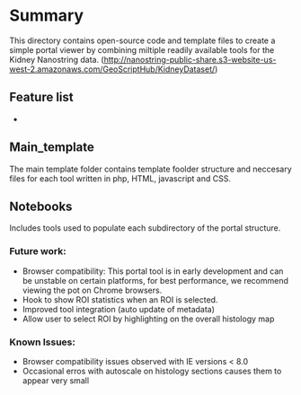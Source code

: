 # Summary
This directory contains open-source code and template files to create a simple portal viewer by combining miltiple readily available tools for the Kidney Nanostring data.
(http://nanostring-public-share.s3-website-us-west-2.amazonaws.com/GeoScriptHub/KidneyDataset/)

## Feature list
- 

## Main_template
The main template folder contains template foolder structure and neccesary files for each tool written in php, HTML, javascript and CSS. 

## Notebooks
Includes tools used to populate each subdirectory of the portal structure.


### Future work:
- Browser compatibility: This portal tool is in early development and can be unstable on certain platforms, for best performance, we recommend viewing the pot on Chrome browsers.
- Hook to show ROI statistics when an ROI is selected.
- Improved tool integration (auto update of metadata)
- Allow user to select ROI by highlighting on the overall histology map

### Known Issues:
- Browser compatibility issues observed with IE versions < 8.0
- Occasional erros with autoscale on histology sections causes them to appear very small
